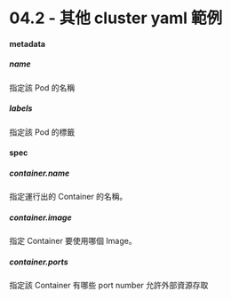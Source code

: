 # 04.2 - 其他 cluster yaml 範例
#### metadata
##### name
指定該 Pod 的名稱

##### labels
指定該 Pod 的標籤

#### spec
##### container.name
指定運行出的 Container 的名稱。

##### container.image
指定 Container 要使用哪個 Image。

##### container.ports
指定該 Container 有哪些 port number 允許外部資源存取